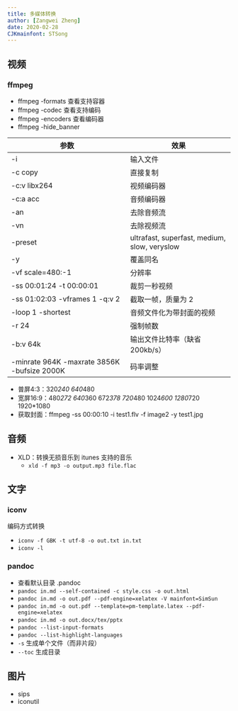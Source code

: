 ```yaml
---
title: 多媒体转换
author: [Zangwei Zheng]
date: 2020-02-28
CJKmainfont: STSong
---
```


## 视频

### ffmpeg

- ffmpeg -formats 查看支持容器
- ffmpeg -codec 查看支持编码
- ffmpeg -encoders 查看编码器
- ffmpeg -hide_banner

| 参数                                        | 效果                                         |
| ------------------------------------------- | -------------------------------------------- |
| -i                                          | 输入文件                                     |
| -c copy                                     | 直接复制                                     |
| -c:v libx264                                | 视频编码器                                   |
| -c:a acc                                    | 音频编码器                                   |
| -an                                         | 去除音频流                                   |
| -vn                                         | 去除视频流                                   |
| -preset                                     | ultrafast, superfast, medium, slow, veryslow |
| -y                                          | 覆盖同名                                     |
| -vf scale=480:-1                            | 分辨率                                       |
| -ss 00:01:24 -t 00:00:01                    | 裁剪一秒视频                                 |
| -ss 01:02:03 -vframes 1 -q:v 2              | 截取一帧，质量为 2                           |
| -loop 1 -shortest                           | 音频文件化为带封面的视频                     |
| -r 24                                       | 强制帧数                                     |
| -b:v 64k                                    | 输出文件比特率（缺省 200kb/s）               |
| -minrate 964K -maxrate 3856K -bufsize 2000K | 码率调整                                     |

- 普屏4:3：320*240 640*480 
- 宽屏16:9：480*272 640*360 672*378 720*480 1024*600 1280*720 1920*1080 
- 获取封面：ffmpeg -ss 00:00:10 -i test1.flv -f image2 -y test1.jpg

## 音频

- XLD：转换无损音乐到 itunes 支持的音乐
  - `xld -f mp3 -o output.mp3 file.flac`

## 文字

### iconv

编码方式转换
  
- `iconv -f GBK -t utf-8 -o out.txt in.txt`
- `iconv -l`

### pandoc

- 查看默认目录 .pandoc
- `pandoc in.md --self-contained -c style.css -o out.html`
- `pandoc in.md -o out.pdf --pdf-engine=xelatex -V mainfont=SimSun`
- `pandoc in.md -o out.pdf --template=pm-template.latex --pdf-engine=xelatex`
- `pandoc in.md -o out.docx/tex/pptx`
- `pandoc --list-input-formats`
- `pandoc --list-highlight-languages`
- `-s` 生成单个文件（而非片段）
- `--toc` 生成目录

## 图片

- sips
- iconutil